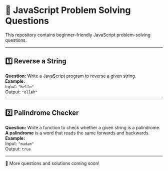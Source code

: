 # 📘 JavaScript Problem Solving Questions

This repository contains beginner-friendly JavaScript problem-solving questions.

---

## 1️⃣ Reverse a String  
**Question:** Write a JavaScript program to reverse a given string.  
**Example:**  
Input: `"hello"`  
Output: `"olleh"`

---

## 2️⃣ Palindrome Checker  
**Question:** Write a function to check whether a given string is a palindrome.  
**A palindrome** is a word that reads the same forwards and backwards.  
**Example:**  
Input: `"madam"`  
Output: `true`

---

📝 More questions and solutions coming soon!
